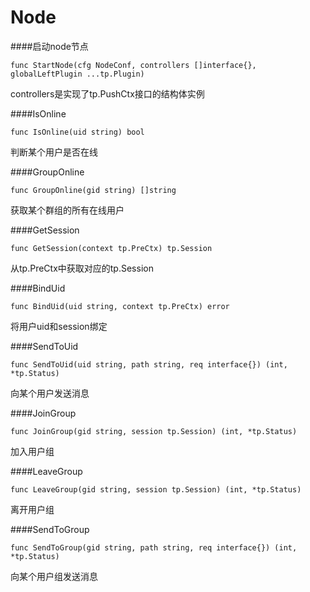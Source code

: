 # Node

####启动node节点
```
func StartNode(cfg NodeConf, controllers []interface{}, globalLeftPlugin ...tp.Plugin)
```
controllers是实现了tp.PushCtx接口的结构体实例

####IsOnline
```
func IsOnline(uid string) bool
```
判断某个用户是否在线

####GroupOnline
```
func GroupOnline(gid string) []string
```
获取某个群组的所有在线用户

####GetSession
```
func GetSession(context tp.PreCtx) tp.Session
```
从tp.PreCtx中获取对应的tp.Session

####BindUid
```
func BindUid(uid string, context tp.PreCtx) error
```
将用户uid和session绑定

####SendToUid
```
func SendToUid(uid string, path string, req interface{}) (int, *tp.Status)
```
向某个用户发送消息

####JoinGroup
```
func JoinGroup(gid string, session tp.Session) (int, *tp.Status)
```
加入用户组

####LeaveGroup
```
func LeaveGroup(gid string, session tp.Session) (int, *tp.Status)
```
离开用户组

####SendToGroup
```
func SendToGroup(gid string, path string, req interface{}) (int, *tp.Status)
```
向某个用户组发送消息
